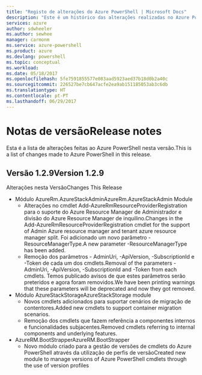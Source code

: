 ```yaml
---
title: "Registo de alterações do Azure PowerShell | Microsoft Docs"
description: "Este é um histórico das alterações realizadas no Azure PowerShell na versão mais recente."
services: azure
author: sdwheeler
ms.author: sewhee
manager: carmonm
ms.service: azure-powershell
ms.product: azure
ms.devlang: powershell
ms.topic: conceptual
ms.workload: 
ms.date: 05/18/2017
ms.openlocfilehash: 5fe7591855577e083aad5923aed37b18d0b2a40c
ms.sourcegitcommit: 226527be7cb647acfe2ea9ab151185053ab3c6db
ms.translationtype: HT
ms.contentlocale: pt-PT
ms.lasthandoff: 06/29/2017
---
```

# <span data-ttu-id="aa210-103">Notas de versão</span><span class="sxs-lookup"><span data-stu-id="aa210-103">Release notes</span></span>
<a id="release-notes" class="xliff"></a>

<span data-ttu-id="aa210-104">Esta é a lista de alterações feitas ao Azure PowerShell nesta versão.</span><span class="sxs-lookup"><span data-stu-id="aa210-104">This is a list of changes made to Azure PowerShell in this release.</span></span>

## <span data-ttu-id="aa210-105">Versão 1.2.9</span><span class="sxs-lookup"><span data-stu-id="aa210-105">Version 1.2.9</span></span>
<a id="version-129" class="xliff"></a>

<span data-ttu-id="aa210-106">Alterações nesta Versão</span><span class="sxs-lookup"><span data-stu-id="aa210-106">Changes This Release</span></span>

* <span data-ttu-id="aa210-107">Módulo AzureRm.AzureStackAdmin</span><span class="sxs-lookup"><span data-stu-id="aa210-107">AzureRm.AzureStackAdmin Module</span></span>
    + <span data-ttu-id="aa210-108">Alterações no cmdlet Add-AzureRmResourceProviderRegistration para o suporte do Azure Resource Manager de Administrador e divisão do Azure Resource Manager de inquilino.</span><span class="sxs-lookup"><span data-stu-id="aa210-108">Changes in the Add-AzureRmResourceProviderRegistration cmdlet for the support of Admin Azure resource manager and tenant azure resource manager split.</span></span> <span data-ttu-id="aa210-109">Foi adicionado um novo parâmetro -ResourceManagerType.</span><span class="sxs-lookup"><span data-stu-id="aa210-109">A new parameter -ResourceManagerType has been added.</span></span>
    + <span data-ttu-id="aa210-110">Remoção dos parâmetros - AdminUri, -ApiVersion, -SubscriptionId e -Token de cada um dos cmdlets.</span><span class="sxs-lookup"><span data-stu-id="aa210-110">Removal of the parameters -AdminUri, -ApiVersion, -SubscriptionId and -Token from each cmdlets.</span></span> <span data-ttu-id="aa210-111">Temos publicado avisos de que estes parâmetros serão preteridos e agora foram removidos.</span><span class="sxs-lookup"><span data-stu-id="aa210-111">We have been printing warnings that these parameters will be deprecated and now they got removed.</span></span>
* <span data-ttu-id="aa210-112">Módulo AzureStackStorage</span><span class="sxs-lookup"><span data-stu-id="aa210-112">AzureStackStorage module</span></span>
    + <span data-ttu-id="aa210-113">Novos cmdlets adicionados para suportar cenários de migração de contentores.</span><span class="sxs-lookup"><span data-stu-id="aa210-113">Added new cmdlets to support container migration scenarios.</span></span>
    + <span data-ttu-id="aa210-114">Remoção dos cmdlets que fazem referência a componentes internos e funcionalidades subjacentes.</span><span class="sxs-lookup"><span data-stu-id="aa210-114">Removed cmdlets referring to internal components and underlying features.</span></span>
* <span data-ttu-id="aa210-115">AzureRM.BootStrapper</span><span class="sxs-lookup"><span data-stu-id="aa210-115">AzureRM.BootStrapper</span></span>
    + <span data-ttu-id="aa210-116">Novo módulo criado para a gestão de versões de cmdlets do Azure PowerShell através da utilização de perfis de versão</span><span class="sxs-lookup"><span data-stu-id="aa210-116">Created new module to manage versions of Azure PowerShell cmdlets through the use of version profiles</span></span>